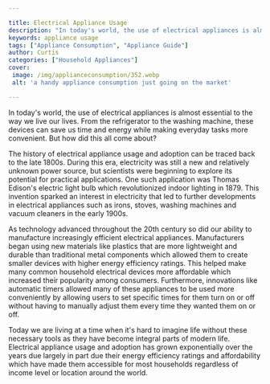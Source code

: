 ```yaml
---

title: Electrical Appliance Usage
description: "In today's world, the use of electrical appliances is almost essential to the way we live our lives. From the refrigerator to the ...get more info"
keywords: appliance usage
tags: ["Appliance Consumption", "Appliance Guide"]
author: Curtis
categories: ["Household Appliances"]
cover: 
 image: /img/applianceconsumption/352.webp
 alt: 'a handy appliance consumption just going on the market'

---
```


In today's world, the use of electrical appliances is almost essential to the way we live our lives. From the refrigerator to the washing machine, these devices can save us time and energy while making everyday tasks more convenient. But how did this all come about?

The history of electrical appliance usage and adoption can be traced back to the late 1800s. During this era, electricity was still a new and relatively unknown power source, but scientists were beginning to explore its potential for practical applications. One such application was Thomas Edison's electric light bulb which revolutionized indoor lighting in 1879. This invention sparked an interest in electricity that led to further developments in electrical appliances such as irons, stoves, washing machines and vacuum cleaners in the early 1900s.

As technology advanced throughout the 20th century so did our ability to manufacture increasingly efficient electrical appliances. Manufacturers began using new materials like plastics that are more lightweight and durable than traditional metal components which allowed them to create smaller devices with higher energy efficiency ratings. This helped make many common household electrical devices more affordable which increased their popularity among consumers. Furthermore, innovations like automatic timers allowed many of these appliances to be used more conveniently by allowing users to set specific times for them turn on or off without having to manually adjust them every time they wanted them on or off. 

Today we are living at a time when it's hard to imagine life without these necessary tools as they have become integral parts of modern life. Electrical appliance usage and adoption has grown exponentially over the years due largely in part due their energy efficiency ratings and affordability which have made them accessible for most households regardless of income level or location around the world.
